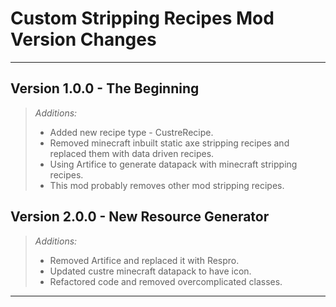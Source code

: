 # Custom Stripping Recipes Mod Version Changes

---

## Version 1.0.0 - The Beginning

> *Additions:*
> * Added new recipe type - CustreRecipe.
> * Removed minecraft inbuilt static axe stripping recipes and replaced them with data driven recipes.
> * Using Artifice to generate datapack with minecraft stripping recipes.
> * This mod probably removes other mod stripping recipes.

## Version 2.0.0 - New Resource Generator

> *Additions:*
> * Removed Artifice and replaced it with Respro.
> * Updated custre minecraft datapack to have icon.
> * Refactored code and removed overcomplicated classes.

---